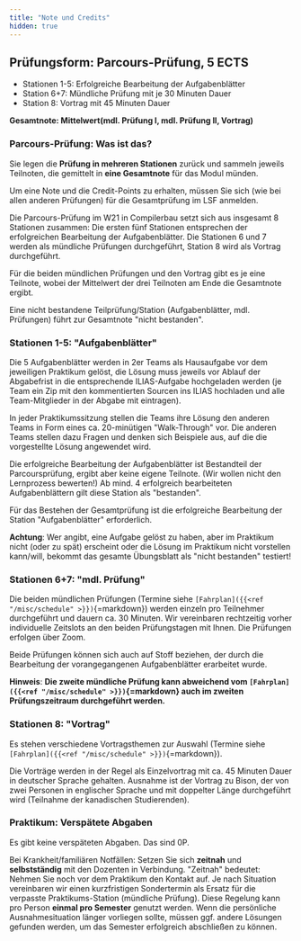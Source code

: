 ```yaml
---
title: "Note und Credits"
hidden: true
---
```



## Prüfungsform: Parcours-Prüfung, 5 ECTS

-   Stationen 1-5: Erfolgreiche Bearbeitung der Aufgabenblätter
-   Station 6+7: Mündliche Prüfung mit je 30 Minuten Dauer
-   Station 8: Vortrag mit 45 Minuten Dauer

**Gesamtnote: Mittelwert(mdl. Prüfung I, mdl. Prüfung II, Vortrag)**


### Parcours-Prüfung: Was ist das?

Sie legen die **Prüfung in mehreren Stationen** zurück und sammeln jeweils Teilnoten, die
gemittelt in **eine Gesamtnote** für das Modul münden.

Um eine Note und die Credit-Points zu erhalten, müssen Sie sich (wie bei allen anderen
Prüfungen) für die Gesamtprüfung im LSF anmelden.

Die Parcours-Prüfung im W21 in Compilerbau setzt sich aus insgesamt 8 Stationen zusammen:
Die ersten fünf Stationen entsprechen der erfolgreichen Bearbeitung der Aufgabenblätter.
Die Stationen 6 und 7 werden als mündliche Prüfungen durchgeführt, Station 8 wird als
Vortrag durchgeführt.

Für die beiden mündlichen Prüfungen und den Vortrag gibt es je eine Teilnote, wobei der
Mittelwert der drei Teilnoten am Ende die Gesamtnote ergibt.

Eine nicht bestandene Teilprüfung/Station (Aufgabenblätter, mdl. Prüfungen) führt zur
Gesamtnote "nicht bestanden".

### Stationen 1-5: "Aufgabenblätter"

Die 5 Aufgabenblätter werden in 2er Teams als Hausaufgabe vor dem jeweiligen Praktikum
gelöst, die Lösung muss jeweils vor Ablauf der Abgabefrist in die entsprechende ILIAS-Aufgabe
hochgeladen werden (je Team ein Zip mit den kommentierten Sourcen ins ILIAS hochladen und
alle Team-Mitglieder in der Abgabe mit eintragen).

In jeder Praktikumssitzung stellen die Teams ihre Lösung den anderen Teams in Form eines
ca. 20-minütigen "Walk-Through" vor. Die anderen Teams stellen dazu Fragen und denken sich
Beispiele aus, auf die die vorgestellte Lösung angewendet wird.

Die erfolgreiche Bearbeitung der Aufgabenblätter ist Bestandteil der Parcoursprüfung, ergibt
aber keine eigene Teilnote. (Wir wollen nicht den Lernprozess bewerten!) Ab mind. 4 erfolgreich
bearbeiteten Aufgabenblättern gilt diese Station als "bestanden".

Für das Bestehen der Gesamtprüfung ist die erfolgreiche Bearbeitung der Station
"Aufgabenblätter" erforderlich.

**Achtung**: Wer angibt, eine Aufgabe gelöst zu haben, aber im Praktikum nicht
(oder zu spät) erscheint oder die Lösung im Praktikum nicht vorstellen kann/will,
bekommt das gesamte Übungsblatt als "nicht bestanden" testiert!

### Stationen 6+7: "mdl. Prüfung"

Die beiden mündlichen Prüfungen (Termine siehe `[Fahrplan]({{<ref "/misc/schedule" >}})`{=markdown})
werden einzeln pro Teilnehmer durchgeführt und dauern ca. 30 Minuten. Wir vereinbaren rechtzeitig
vorher individuelle Zeitslots an den beiden Prüfungstagen mit Ihnen. Die Prüfungen erfolgen
über Zoom.

Beide Prüfungen können sich auch auf Stoff beziehen, der durch die Bearbeitung der vorangegangenen
Aufgabenblätter erarbeitet wurde.

**Hinweis**: **Die zweite mündliche Prüfung kann abweichend vom `[Fahrplan]({{<ref "/misc/schedule" >}})`{=markdown}
auch im zweiten Prüfungszeitraum durchgeführt werden.**

### Stationen 8: "Vortrag"

Es stehen verschiedene Vortragsthemen zur Auswahl (Termine siehe `[Fahrplan]({{<ref "/misc/schedule" >}})`{=markdown}).

Die Vorträge werden in der Regel als Einzelvortrag mit ca. 45 Minuten Dauer in deutscher Sprache
gehalten. Ausnahme ist der Vortrag zu Bison, der von zwei Personen in englischer Sprache und mit
doppelter Länge durchgeführt wird (Teilnahme der kanadischen Studierenden).

### Praktikum: Verspätete Abgaben

Es gibt keine verspäteten Abgaben. Das sind 0P.

Bei Krankheit/familiären Notfällen: Setzen Sie sich **zeitnah** und **selbstständig** mit den
Dozenten in Verbindung. "Zeitnah" bedeutet: Nehmen Sie noch vor dem Praktikum den Kontakt auf.
Je nach Situation vereinbaren wir einen kurzfristigen Sondertermin als Ersatz für die verpasste
Praktikums-Station (mündliche Prüfung). Diese Regelung kann pro Person **einmal pro Semester**
genutzt werden. Wenn die persönliche Ausnahmesituation länger vorliegen sollte, müssen ggf. andere
Lösungen gefunden werden, um das Semester erfolgreich abschließen zu können.
